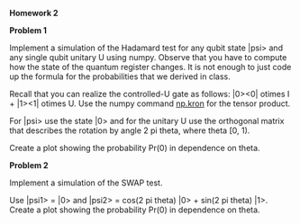 **Homework 2**

**Problem 1**

Implement a simulation of the Hadamard test for any qubit state |psi> and any single qubit unitary U using numpy.  Observe that you have 
to compute how the state of the quantum register changes. It is not enough to just code up the formula for the probabilities that we 
derived in class.

Recall that you can realize the controlled-U gate as follows: |0><0| otimes I + |1><1| otimes U. Use the numpy command 
[np.kron](https://docs.scipy.org/doc/numpy/reference/generated/numpy.kron.html) for the tensor product.  

For |psi> use the state |0> and for the unitary U use the orthogonal matrix that describes the rotation by angle 2 pi theta, where theta 
\[0, 1). 

Create a plot showing the probability Pr(0) in dependence on theta.

**Problem 2**

Implement a simulation of the SWAP test.

Use |psi1> = |0> and |psi2> = cos(2 pi theta) |0> + sin(2 pi theta) |1>. Create a plot showing the probability Pr(0) in dependence on 
theta.

